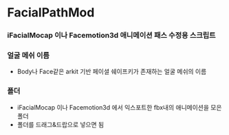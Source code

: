 # FacialPathMod
### iFacialMocap 이나 Facemotion3d 애니메이션 패스 수정용 스크립트

### 얼굴 메쉬 이름
 - Body나 Face같은 arkit 기반 페이셜 쉐이프키가 존재하는 얼굴 메쉬의 이름
### 폴더
 - iFacialMocap 이나 Facemotion3d 에서 익스포트한 fbx내의 애니메이션을 모은 폴더
 - 폴더를 드래그&드랍으로 넣으면 됨
